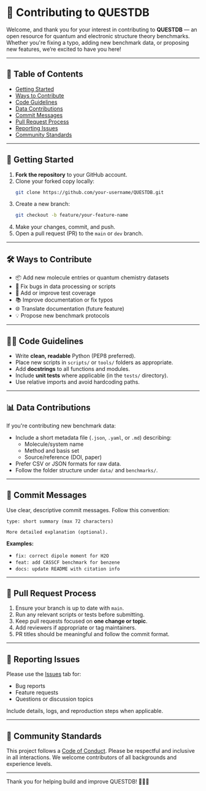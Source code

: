 # 🌟 Contributing to QUESTDB

Welcome, and thank you for your interest in contributing to **QUESTDB** — an open resource for quantum and electronic structure theory benchmarks. Whether you're fixing a typo, adding new benchmark data, or proposing new features, we’re excited to have you here!

---

## 🧭 Table of Contents

- [Getting Started](#getting-started)
- [Ways to Contribute](#ways-to-contribute)
- [Code Guidelines](#code-guidelines)
- [Data Contributions](#data-contributions)
- [Commit Messages](#commit-messages)
- [Pull Request Process](#pull-request-process)
- [Reporting Issues](#reporting-issues)
- [Community Standards](#community-standards)

---

## 🚀 Getting Started

1. **Fork the repository** to your GitHub account.
2. Clone your forked copy locally:
   ```bash
   git clone https://github.com/your-username/QUESTDB.git
   ```
3. Create a new branch:
   ```bash
   git checkout -b feature/your-feature-name
   ```
4. Make your changes, commit, and push.
5. Open a pull request (PR) to the `main` or `dev` branch.

---

## 🛠️ Ways to Contribute

- 📦 Add new molecule entries or quantum chemistry datasets  
- 🐛 Fix bugs in data processing or scripts  
- 🧪 Add or improve test coverage  
- 📚 Improve documentation or fix typos  
- 🌐 Translate documentation (future feature)  
- 💡 Propose new benchmark protocols  

---

## 🧑‍💻 Code Guidelines

- Write **clean, readable** Python (PEP8 preferred).
- Place new scripts in `scripts/` or `tools/` folders as appropriate.
- Add **docstrings** to all functions and modules.
- Include **unit tests** where applicable (in the `tests/` directory).
- Use relative imports and avoid hardcoding paths.

---

## 📊 Data Contributions

If you're contributing new benchmark data:

- Include a short metadata file (`.json`, `.yaml`, or `.md`) describing:
  - Molecule/system name
  - Method and basis set
  - Source/reference (DOI, paper)
- Prefer CSV or JSON formats for raw data.
- Follow the folder structure under `data/` and `benchmarks/`.

---

## 📝 Commit Messages

Use clear, descriptive commit messages. Follow this convention:

```
type: short summary (max 72 characters)

More detailed explanation (optional).
```

**Examples:**

- `fix: correct dipole moment for H2O`  
- `feat: add CASSCF benchmark for benzene`  
- `docs: update README with citation info`  

---

## 🔀 Pull Request Process

1. Ensure your branch is up to date with `main`.
2. Run any relevant scripts or tests before submitting.
3. Keep pull requests focused on **one change or topic**.
4. Add reviewers if appropriate or tag maintainers.
5. PR titles should be meaningful and follow the commit format.

---

## 🐞 Reporting Issues

Please use the [Issues](https://github.com/your-org/QUESTDB/issues) tab for:

- Bug reports  
- Feature requests  
- Questions or discussion topics  

Include details, logs, and reproduction steps when applicable.

---

## 🤝 Community Standards

This project follows a [Code of Conduct](./CODE_OF_CONDUCT.md). Please be respectful and inclusive in all interactions. We welcome contributors of all backgrounds and experience levels.

---

Thank you for helping build and improve QUESTDB! 🧪🔬✨
